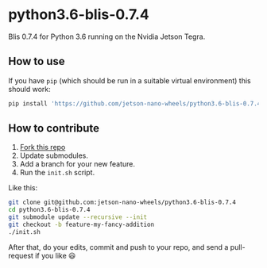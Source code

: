# python3.6-blis-0.7.4

Blis 0.7.4 for Python 3.6 running on the Nvidia Jetson Tegra.


## How to use

If you have `pip` (which should be run in a suitable virtual environment) this should work:

```sh
pip install 'https://github.com/jetson-nano-wheels/python3.6-blis-0.7.4/releases/download/v0.0.1/blis-0.7.4-cp36-cp36m-linux_aarch64.whl'
```

## How to contribute

  1. [Fork this repo](https://github.com/jetson-nano-wheels/python3.6-blis-0.7.4/fork)
  2. Update submodules.
  3. Add a branch for your new feature.
  4. Run the `init.sh` script.

Like this:

```sh
git clone git@github.com:jetson-nano-wheels/python3.6-blis-0.7.4
cd python3.6-blis-0.7.4
git submodule update --recursive --init
git checkout -b feature-my-fancy-addition
./init.sh
```

After that, do your edits, commit and push to your repo, and send a pull-request if you like 😃
